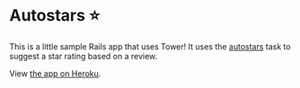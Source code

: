 # Autostars :star:

This is a little sample Rails app that uses Tower! It uses the
[autostars](http://tower.dev/tasks/bradhe/autostars) task to suggest a star
rating based on a review.

View [the app on Heroku](https://autostar-tower-example-a114d2a5a447.herokuapp.com/).
